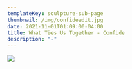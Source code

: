 ```yaml
---
templateKey: sculpture-sub-page
thumbnail: /img/confideedit.jpg
date: 2021-11-01T01:09:00-04:00
title: What Ties Us Together - Confide
description: "-"
---
```

![](/img/confide2.jpg)
